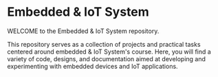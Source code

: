 # Embedded & IoT System

WELCOME to the Embedded & IoT System repository. 

This repository serves as a collection of projects and practical tasks centered around embedded & IoT System's course. 
Here, you will find a variety of code, designs, and documentation aimed at developing and experimenting with embedded devices and IoT applications.
